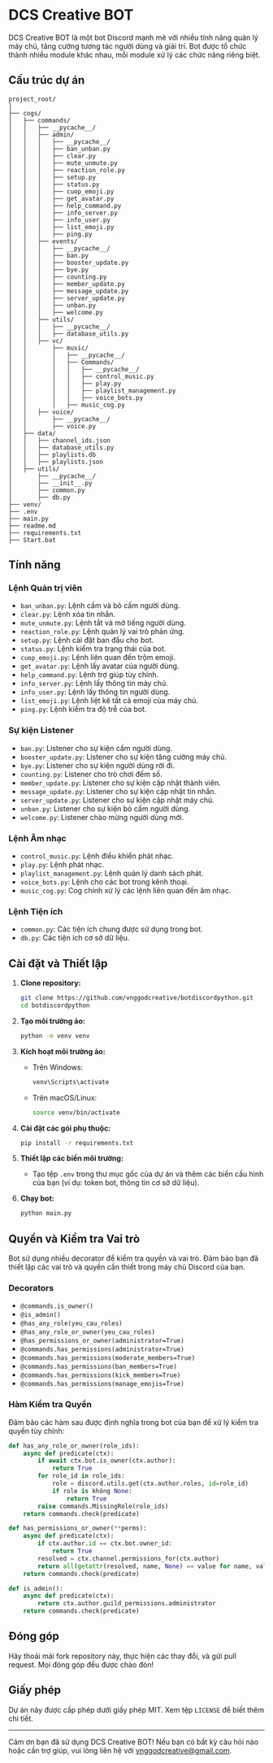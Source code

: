 # DCS Creative BOT

DCS Creative BOT là một bot Discord mạnh mẽ với nhiều tính năng quản lý máy chủ, tăng cường tương tác người dùng và giải trí. Bot được tổ chức thành nhiều module khác nhau, mỗi module xử lý các chức năng riêng biệt.

## Cấu trúc dự án

```
project_root/
│
├── cogs/
│   ├── commands/
│   │   ├── __pycache__/
│   │   ├── admin/
│   │   │   ├── __pycache__/
│   │   │   ├── ban_unban.py
│   │   │   ├── clear.py
│   │   │   ├── mute_unmute.py
│   │   │   ├── reaction_role.py
│   │   │   ├── setup.py
│   │   │   ├── status.py
│   │   │   ├── cuop_emoji.py
│   │   │   ├── get_avatar.py
│   │   │   ├── help_command.py
│   │   │   ├── info_server.py
│   │   │   ├── info_user.py
│   │   │   ├── list_emoji.py
│   │   │   ├── ping.py
│   │   ├── events/
│   │   │   ├── __pycache__/
│   │   │   ├── ban.py
│   │   │   ├── booster_update.py
│   │   │   ├── bye.py
│   │   │   ├── counting.py
│   │   │   ├── member_update.py
│   │   │   ├── message_update.py
│   │   │   ├── server_update.py
│   │   │   ├── unban.py
│   │   │   ├── welcome.py
│   │   ├── utils/
│   │   │   ├── __pycache__/
│   │   │   ├── database_utils.py
│   │   ├── vc/
│   │       ├── music/
│   │       │   ├── __pycache__/
│   │       │   ├── Commands/
│   │       │   │   ├── __pycache__/
│   │       │   │   ├── control_music.py
│   │       │   │   ├── play.py
│   │       │   │   ├── playlist_management.py
│   │       │   │   ├── voice_bots.py
│   │       │   ├── music_cog.py
│   │   ├── voice/
│   │       ├── __pycache__/
│   │       ├── voice.py
│   ├── data/
│   │   ├── channel_ids.json
│   │   ├── database_utils.py
│   │   ├── playlists.db
│   │   ├── playlists.json
│   ├── utils/
│       ├── __pycache__/
│       ├── __init__.py
│       ├── common.py
│       ├── db.py
├── venv/
├── .env
├── main.py
├── readme.md
├── requirements.txt
├── Start.bat
```

## Tính năng

### Lệnh Quản trị viên
- `ban_unban.py`: Lệnh cấm và bỏ cấm người dùng.
- `clear.py`: Lệnh xóa tin nhắn.
- `mute_unmute.py`: Lệnh tắt và mở tiếng người dùng.
- `reaction_role.py`: Lệnh quản lý vai trò phản ứng.
- `setup.py`: Lệnh cài đặt ban đầu cho bot.
- `status.py`: Lệnh kiểm tra trạng thái của bot.
- `cuop_emoji.py`: Lệnh liên quan đến trộm emoji.
- `get_avatar.py`: Lệnh lấy avatar của người dùng.
- `help_command.py`: Lệnh trợ giúp tùy chỉnh.
- `info_server.py`: Lệnh lấy thông tin máy chủ.
- `info_user.py`: Lệnh lấy thông tin người dùng.
- `list_emoji.py`: Lệnh liệt kê tất cả emoji của máy chủ.
- `ping.py`: Lệnh kiểm tra độ trễ của bot.

### Sự kiện Listener
- `ban.py`: Listener cho sự kiện cấm người dùng.
- `booster_update.py`: Listener cho sự kiện tăng cường máy chủ.
- `bye.py`: Listener cho sự kiện người dùng rời đi.
- `counting.py`: Listener cho trò chơi đếm số.
- `member_update.py`: Listener cho sự kiện cập nhật thành viên.
- `message_update.py`: Listener cho sự kiện cập nhật tin nhắn.
- `server_update.py`: Listener cho sự kiện cập nhật máy chủ.
- `unban.py`: Listener cho sự kiện bỏ cấm người dùng.
- `welcome.py`: Listener chào mừng người dùng mới.

### Lệnh Âm nhạc
- `control_music.py`: Lệnh điều khiển phát nhạc.
- `play.py`: Lệnh phát nhạc.
- `playlist_management.py`: Lệnh quản lý danh sách phát.
- `voice_bots.py`: Lệnh cho các bot trong kênh thoại.
- `music_cog.py`: Cog chính xử lý các lệnh liên quan đến âm nhạc.

### Lệnh Tiện ích
- `common.py`: Các tiện ích chung được sử dụng trong bot.
- `db.py`: Các tiện ích cơ sở dữ liệu.

## Cài đặt và Thiết lập

1. **Clone repository:**
   ```sh
   git clone https://github.com/vnggodcreative/botdiscordpython.git
   cd botdiscordpython
   ```

2. **Tạo môi trường ảo:**
   ```sh
   python -m venv venv
   ```

3. **Kích hoạt môi trường ảo:**
   - Trên Windows:
     ```sh
     venv\Scripts\activate
     ```
   - Trên macOS/Linux:
     ```sh
     source venv/bin/activate
     ```

4. **Cài đặt các gói phụ thuộc:**
   ```sh
   pip install -r requirements.txt
   ```

5. **Thiết lập các biến môi trường:**
   - Tạo tệp `.env` trong thư mục gốc của dự án và thêm các biến cấu hình của bạn (ví dụ: token bot, thông tin cơ sở dữ liệu).

6. **Chạy bot:**
   ```sh
   python main.py
   ```

## Quyền và Kiểm tra Vai trò

Bot sử dụng nhiều decorator để kiểm tra quyền và vai trò. Đảm bảo bạn đã thiết lập các vai trò và quyền cần thiết trong máy chủ Discord của bạn.

### Decorators
- `@commands.is_owner()`
- `@is_admin()`
- `@has_any_role(yeu_cau_roles)`
- `@has_any_role_or_owner(yeu_cau_roles)`
- `@has_permissions_or_owner(administrator=True)`
- `@commands.has_permissions(administrator=True)`
- `@commands.has_permissions(moderate_members=True)`
- `@commands.has_permissions(ban_members=True)`
- `@commands.has_permissions(kick_members=True)`
- `@commands.has_permissions(manage_emojis=True)`

### Hàm Kiểm tra Quyền
Đảm bảo các hàm sau được định nghĩa trong bot của bạn để xử lý kiểm tra quyền tùy chỉnh:

```python
def has_any_role_or_owner(role_ids):
    async def predicate(ctx):
        if await ctx.bot.is_owner(ctx.author):
            return True
        for role_id in role_ids:
            role = discord.utils.get(ctx.author.roles, id=role_id)
            if role is không None:
                return True
        raise commands.MissingRole(role_ids)
    return commands.check(predicate)

def has_permissions_or_owner(**perms):
    async def predicate(ctx):
        if ctx.author.id == ctx.bot.owner_id:
            return True
        resolved = ctx.channel.permissions_for(ctx.author)
        return all(getattr(resolved, name, None) == value for name, value in perms.items())
    return commands.check(predicate)

def is_admin():
    async def predicate(ctx):
        return ctx.author.guild_permissions.administrator
    return commands.check(predicate)
```

## Đóng góp

Hãy thoải mái fork repository này, thực hiện các thay đổi, và gửi pull request. Mọi đóng góp đều được chào đón!

## Giấy phép

Dự án này được cấp phép dưới giấy phép MIT. Xem tệp `LICENSE` để biết thêm chi tiết.

---

Cảm ơn bạn đã sử dụng DCS Creative BOT! Nếu bạn có bất kỳ câu hỏi nào hoặc cần trợ giúp, vui lòng liên hệ với [vnggodcreative@gmail.com](mailto:vnggodcreative@gmail.com).
